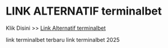 # LINK ALTERNATIF terminalbet

Klik Disini >> <a href="https://linksto.pages.dev/">Link Alternatif terminalbet </a>

link terminalbet terbaru
link terminalbet 2025